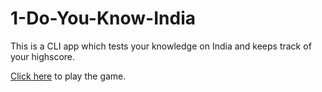 # 1-Do-You-Know-India

This is a CLI app which tests your knowledge on India and keeps track of your highscore.

[Click here](https://repl.it/@iRohitGaur/1-Do-You-Know-India?embed=1&output=1) to play the game.
